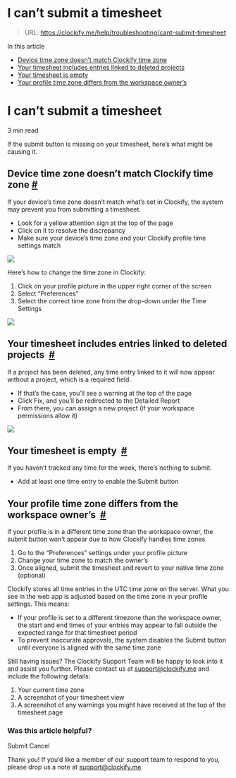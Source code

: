 # I can’t submit a timesheet

> URL: https://clockify.me/help/troubleshooting/cant-submit-timesheet

In this article

* [Device time zone doesn’t match Clockify time zone](#device-time-zone-doesn’t-match-clockify-time-zone)
* [Your timesheet includes entries linked to deleted projects](#your-timesheet-includes-entries-linked-to-deleted-projects )
* [Your timesheet is empty](#your-timesheet-is-empty )
* [Your profile time zone differs from the workspace owner’s](#your-profile-time-zone-differs-from-the-workspace-owner’s )

# I can’t submit a timesheet

3 min read

If the submit button is missing on your timesheet, here’s what might be causing it.

## Device time zone doesn’t match Clockify time zone [#](#device-time-zone-doesnt-match-clockify-time-zone)

If your device’s time zone doesn’t match what’s set in Clockify, the system may prevent you from submitting a timesheet.

* Look for a yellow attention sign at the top of the page
* Click on it to resolve the discrepancy
* Make sure your device’s time zone and your Clockify profile time settings match

![](https://clockify.me/help/wp-content/uploads/2025/06/AD_4nXe6EIbFHUTPUU05RQdO9s9IpazhrzbG5m_q7T8pXT8rWd5yWmMgOv1_XyfDm5H4_NwXK11EQvEAnyBe5Vp8GSCptJejW4wpSyycuz888e8QKREVebpJ5RYJEr5u7DgmT3j__PcMIw.png)

Here’s how to change the time zone in Clockify:

1. Click on your profile picture in the upper right corner of the screen
2. Select “Preferences”
3. Select the correct time zone from the drop-down under the Time Settings

![](https://clockify.me/help/wp-content/uploads/2025/06/AD_4nXdTLOCnAVTw9am_v5nr9HZjKolVRV8vTlb7YczliEq_XhJ1gQoswxvdumn3CXikVC-kMxm0OrxHfgf29Ie_1ESneECFD4KLlvyqSL2Q2T6UeznVjhu5HnZeYNSb1BovJq_P8I-4bg.png)

## Your timesheet includes entries linked to deleted projects  [#](#your-timesheet-includes-entries-linked-to-deleted-projects)

If a project has been deleted, any time entry linked to it will now appear without a project, which is a required field.

* If that’s the case, you’ll see a warning at the top of the page
* Click Fix, and you’ll be redirected to the Detailed Report
* From there, you can assign a new project (if your workspace permissions allow it)

![](https://clockify.me/help/wp-content/uploads/2025/06/AD_4nXd6mYyLc7y95S2ssqLXDz5HYq42Pfjdn7YTzOnHFj_MBHB2mcAbRRNqEjdRKJDDv2K-OQ1TUHcJVkfeeQXgHs7BQ6ywg_Vq44294PXQz3V8kqV8ljSZcsCXRN0QcF0uTuXG1ITsiA.png)

## Your timesheet is empty  [#](#your-timesheet-is-empty)

If you haven’t tracked any time for the week, there’s nothing to submit.

* Add at least one time entry to enable the Submit button

## Your profile time zone differs from the workspace owner’s  [#](#your-profile-time-zone-differs-from-the-workspace-owners)

If your profile is in a different time zone than the workspace owner, the submit button won’t appear due to how Clockify handles time zones.

1. Go to the “Preferences” settings under your profile picture
2. Change your time zone to match the owner’s
3. Once aligned, submit the timesheet and revert to your native time zone (optional)

Clockify stores all time entries in the UTC time zone on the server. What you see in the web app is adjusted based on the time zone in your profile settings. This means:

* If your profile is set to a different timezone than the workspace owner, the start and end times of your entries may appear to fall outside the expected range for that timesheet period
* To prevent inaccurate approvals, the system disables the Submit button until everyone is aligned with the same time zone

Still having issues? The Clockify Support Team will be happy to look into it and assist you further. Please contact us at support@clockify.me and include the following details:

1. Your current time zone
2. A screenshot of your timesheet view
3. A screenshot of any warnings you might have received at the top of the timesheet page

### Was this article helpful?

Submit
Cancel

Thank you! If you’d like a member of our support team to respond to you, please drop us a note at support@clockify.me